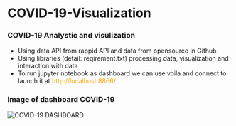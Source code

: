 # COVID-19-Visualization
### COVID-19 Analystic and visulization
* Using data API from rappid API and data from opensource in Github<br />
* Using libraries (detail: reqirement.txt) processing data, visualization and interaction with data<br />
* To run jupyter notebook as dashboard we can use voila and connect to launch it at <span style="color: orange"> http://localhost:8866/ </span><br />

### Image of dashboard COVID-19
![COVID-19 DASHBOARD](https://github.com/thoadao0301/COVID-19-Visualization/blob/main/Final_report_COVID19.png)
